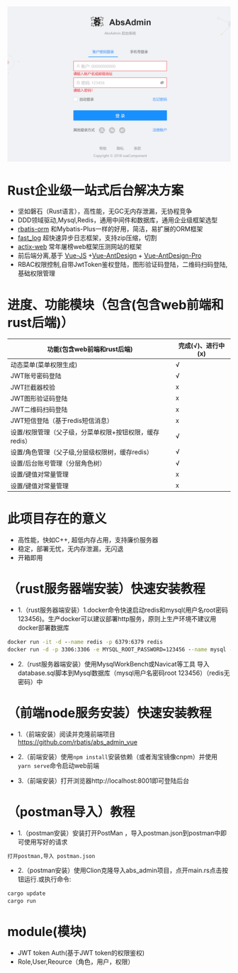 ![demo](demo.png)
# Rust企业级一站式后台解决方案
*  坚如磐石（Rust语言），高性能，无GC无内存泄漏，无协程竞争
*  DDD领域驱动,Mysql,Redis，通用中间件和数据库，通用企业级框架选型
*  [rbatis-orm](https://github.com/rbatis/rbatis) 和Mybatis-Plus一样的好用，简洁，易扩展的ORM框架
*  [fast_log](https://github.com/rbatis/fast_log) 超快速异步日志框架，支持zip压缩，切割
*  [actix-web](https://actix.rs/) 常年屠榜web框架压测网站的框架
*  前后端分离,基于 [Vue-JS](https://cn.vuejs.org/) +[Vue-AntDesign](https://www.antdv.com/docs/vue/introduce-cn/) + [Vue-AntDesign-Pro](https://pro.antdv.com/)
*  RBAC权限控制,自带JwtToken鉴权登陆，图形验证码登陆，二维码扫码登陆,基础权限管理

# 进度、功能模块（包含(包含web前端和rust后端)）

|  功能(包含web前端和rust后端)    |   完成(√)、进行中(x)     | 
|  ------ | ------ |
| 动态菜单(菜单权限生成)  |  √    | 
| JWT账号密码登陆   |  √   |     
| JWT拦截器校验   |  x   |   
| JWT图形验证码登陆   |  x   |     
| JWT二维码扫码登陆   |  x   |  
| JWT短信登陆（基于redis短信消息）   |  x   |  
| 设置/权限管理（父子级，分菜单权限+按钮权限，缓存redis）   |  √   |    
| 设置/角色管理（父子级,分层级权限树，缓存redis）   |  √   | 
| 设置/后台账号管理（分层角色树）   |  √   | 
| 设置/键值对常量管理   |  x   | 
| 设置/键值对常量管理   |  x   | 

# 此项目存在的意义
* 高性能，快如C++, 超低内存占用，支持廉价服务器
* 稳定，部署无忧，无内存泄漏，无闪退
* 开箱即用

# （rust服务器端安装）快速安装教程
* 1.（rust服务器端安装）1.docker命令快速启动redis和mysql(用户名root密码123456)。生产docker可以建议部署http服务，原则上生产环境不建议用docker部署数据库
```cmd
docker run -it -d --name redis -p 6379:6379 redis
docker run -d -p 3306:3306 -e MYSQL_ROOT_PASSWORD=123456 --name mysql -e TZ=Asia/Shanghai mysql:5.7
```
* 2.（rust服务器端安装）使用MysqlWorkBench或Navicat等工具 导入database.sql脚本到Mysql数据库（mysql用户名密码root  123456）（redis无密码）中

# （前端node服务安装）快速安装教程
* 1.（前端安装）阅读并克隆前端项目 https://github.com/rbatis/abs_admin_vue

* 2.（前端安装）使用``` npm install ```安装依赖（或者淘宝镜像cnpm）并使用 ``` yarn serve ```命令启动web前端

* 3.（前端安装）打开浏览器http://localhost:8001即可登陆后台

# （postman导入）教程
* 1.（postman安装）安装打开PostMan ，导入postman.json到postman中即可使用写好的请求
```cmd
打开postman,导入 postman.json
```
* 2.（postman安装）使用Clion克隆导入abs_admin项目，点开main.rs点击按钮运行.或执行命令:
```cmd
cargo update
cargo run
```


# module(模块)
* JWT token Auth(基于JWT token的权限鉴权)
* Role,User,Reource（角色，用户，权限）


